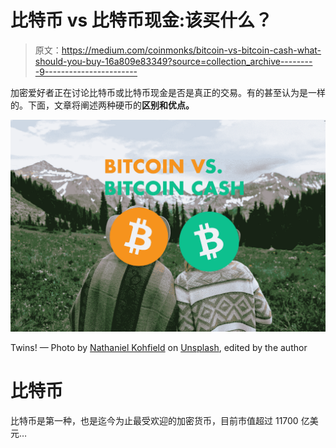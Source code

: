# 比特币 vs 比特币现金:该买什么？

> 原文：<https://medium.com/coinmonks/bitcoin-vs-bitcoin-cash-what-should-you-buy-16a809e83349?source=collection_archive---------9----------------------->

加密爱好者正在讨论比特币或比特币现金是否是真正的交易。有的甚至认为是一样的。下面，文章将阐述两种硬币的**区别和优点。**

![](img/7060d0056ea41b69f7267207e060b383.png)

Twins! — Photo by [Nathaniel Kohfield](https://unsplash.com/@nathanielkohfield?utm_source=unsplash&utm_medium=referral&utm_content=creditCopyText) on [Unsplash](https://unsplash.com/s/photos/twin?utm_source=unsplash&utm_medium=referral&utm_content=creditCopyText), edited by the author

# 比特币

比特币是第一种，也是迄今为止最受欢迎的加密货币，目前市值超过 11700 亿美元…